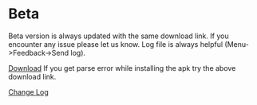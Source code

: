 Beta
=======

Beta version is always updated with the same download link. If you encounter any issue please let us know. Log file is always helpful (Menu->Feedback->Send log).

[Download](https://github.com/noinnion/newsplus/blob/master/beta/NewsPlus_beta.apk?raw=true)
If you get parse error while installing the apk try the above download link.

[Change Log](http://noinnion.com/newsplus/updates)
